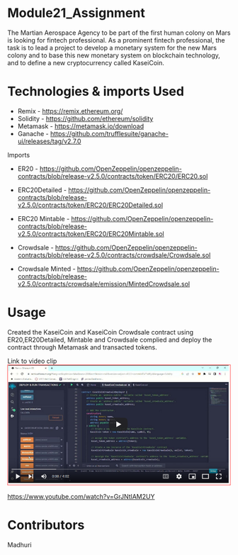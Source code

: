 # Module21_Assignment
The Martian Aerospace Agency to be part of the first human colony on Mars is looking for fintech professional. As a prominent fintech professional, the task is to lead a project to develop a monetary system for the new Mars colony and  to base this new monetary system on blockchain technology, and to define a new cryptocurrency called KaseiCoin.

# Technologies & imports Used 

- Remix - https://remix.ethereum.org/
- Solidity - https://github.com/ethereum/solidity
- Metamask - https://metamask.io/download
- Ganache - https://github.com/trufflesuite/ganache-ui/releases/tag/v2.7.0

Imports 
- ER20 - https://github.com/OpenZeppelin/openzeppelin-contracts/blob/release-v2.5.0/contracts/token/ERC20/ERC20.sol

- ERC20Detailed - https://github.com/OpenZeppelin/openzeppelin-contracts/blob/release-v2.5.0/contracts/token/ERC20/ERC20Detailed.sol

- ERC20 Mintable - https://github.com/OpenZeppelin/openzeppelin-contracts/blob/release-v2.5.0/contracts/token/ERC20/ERC20Mintable.sol

- Crowdsale - https://github.com/OpenZeppelin/openzeppelin-contracts/blob/release-v2.5.0/contracts/crowdsale/Crowdsale.sol

- Crowdsale Minted - https://github.com/OpenZeppelin/openzeppelin-contracts/blob/release-v2.5.0/contracts/crowdsale/emission/MintedCrowdsale.sol



# Usage 
Created the KaseiCoin and KaseiCoin Crowdsale contract using ER20,ER20Detailed, Mintable and Crowdsale complied and deploy the contract through Metamask and transacted tokens.

Link to video clip
[![Videoclipremix](https://github.com/mbhat83/Module21_Assignment/blob/main/Capture.PNG)](https://www.youtube.com/watch?v=GrJNtlAM2UY)


https://www.youtube.com/watch?v=GrJNtlAM2UY


# Contributors
Madhuri 
 
